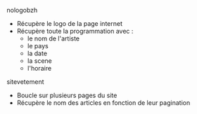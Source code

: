nologobzh
- Récupère le logo de la page internet
- Récupère toute la programmation avec :
    - le nom de l'artiste
    - le pays
    - la date
    - la scene
    - l'horaire

sitevetement
- Boucle sur plusieurs pages du site
- Récupère le nom des articles en fonction de leur pagination
